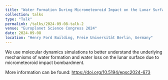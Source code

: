 ```yaml
---
title: "Water Formation During Micrometeoroid Impact on the Lunar Surface: A Molecular Dynamics Study."
collection: talks
type: "Talk"
permalink: /talks/2024-09-08-talk-2
venue: "Europlanet Science Congress 2024"
date: 2024-09-08
location: "Henry Ford Building, Freie Universität Berlin, Germany"
---
```


We use molecular dynamics simulations to better understand the underlying mechanisms of water formation and water loss on the lunar surface due to micrometeoroid impact bombardment. 

More information can be found: https://doi.org/10.5194/epsc2024-673
